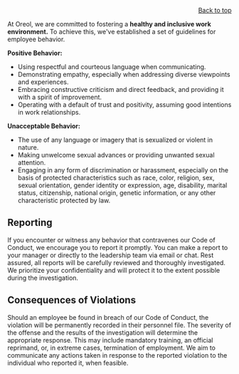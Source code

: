 <div id="readme" class="Box-body readme blob js-code-block-container">
<article class="markdown-body entry-content p-3 p-md-6" itemprop="text">
<p align="right">
<a href="https://github.com/oreol-ag/oreol-web#--advanced-computing-technologies">Back to top</a>
</p>

At Oreol, we are committed to fostering a **healthy and inclusive work environment.** To achieve this, we've established a set of guidelines for employee behavior.

**Positive Behavior:**
* Using respectful and courteous language when communicating.
* Demonstrating empathy, especially when addressing diverse viewpoints and experiences.
* Embracing constructive criticism and direct feedback, and providing it with a spirit of improvement.
* Operating with a default of trust and positivity, assuming good intentions in work relationships.

**Unacceptable Behavior:**
* The use of any language or imagery that is sexualized or violent in nature.
* Making unwelcome sexual advances or providing unwanted sexual attention.
* Engaging in any form of discrimination or harassment, especially on the basis of protected characteristics such as race, color, religion, sex, sexual orientation, gender identity or expression, age, disability, marital status, citizenship, national origin, genetic information, or any other characteristic protected by law.

## Reporting
If you encounter or witness any behavior that contravenes our Code of Conduct, we encourage you to report it promptly. You can make a report to your manager or directly to the leadership team via email or chat. Rest assured, all reports will be carefully reviewed and thoroughly investigated. We prioritize your confidentiality and will protect it to the extent possible during the investigation.

## Consequences of Violations
Should an employee be found in breach of our Code of Conduct, the violation will be permanently recorded in their personnel file. The severity of the offense and the results of the investigation will determine the appropriate response. This may include mandatory training, an official reprimand, or, in extreme cases, termination of employment. We aim to communicate any actions taken in response to the reported violation to the individual who reported it, when feasible.